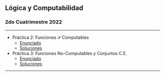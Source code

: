 ## Lógica y Computabilidad
### 2do Cuatrimestre 2022

---

- Práctica 2: Funciones $\mathcal S$ Computables
  - [Enunciado](Enunciados/p2.pdf)
  - [Soluciones](Soluciones/p2)
- Práctica 3: Funciones No-Computables y Conjuntos C.E.
  - [Enunciado](Enunciados/p3.pdf)
  - [Soluciones](Soluciones/p3)

---
